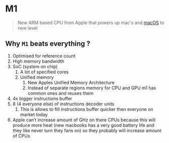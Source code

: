 # M1

> New ARM based CPU from Apple that powers up mac's and [macOS](macOS.md) to new level

## Why `M1` beats everything ?

1. Optimised for reference count
2. High memory bandwidth
3. SoC (system on chip)
    1. A lot of specified cores
    2. Unified memory
        1. New Apples Unified Memory Architecture
        2. Instead of separate regions memory for CPU and GPU m1 has common ones and reuses them
4. 4x bigger instructions buffer
5. 8 (4 everyone else) of instructions decoder units
    1. This is allows to fill instructions buffer quicker then everyone on market today
6. Apple can’t increase amount of GHz on there CPUs because this will produce more heat (new macbooks has a very good battery life and they like never turn they fans on) so they probably will increase amount of CPUs